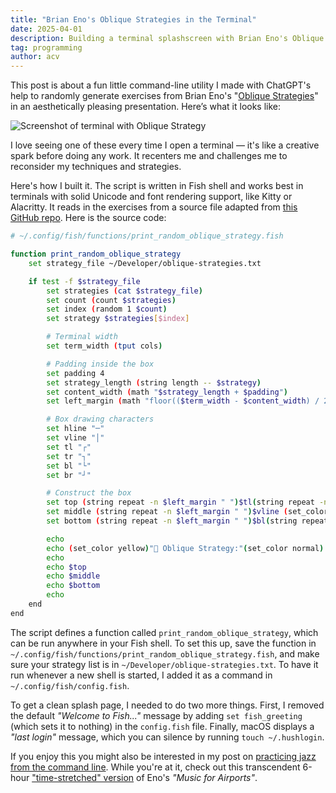```yaml
---
title: "Brian Eno's Oblique Strategies in the Terminal"
date: 2025-04-01
description: Building a terminal splashscreen with Brian Eno's Oblique Strategies
tag: programming
author: acv
---
```


This post is about a fun little command-line utility I made with ChatGPT's help to randomly generate exercises from Brian Eno's "[Oblique Strategies](https://en.wikipedia.org/wiki/Oblique_Strategies)" in an aesthetically pleasing presentation. Here’s what it looks like:

![Screenshot of terminal with Oblique Strategy](/images/2025-04-01-oblique-strategies-terminal-screenshot.png)

I love seeing one of these every time I open a terminal — it's like a creative spark before doing any work. It recenters me and challenges me to reconsider my techniques and strategies.

Here's how I built it. The script is written in Fish shell and works best in terminals with solid Unicode and font rendering support, like Kitty or Alacritty. It reads in the exercises from a source file adapted from [this GitHub repo](https://github.com/joelparkerhenderson/oblique-strategies). Here is the source code:

```sh
# ~/.config/fish/functions/print_random_oblique_strategy.fish

function print_random_oblique_strategy
    set strategy_file ~/Developer/oblique-strategies.txt

    if test -f $strategy_file
        set strategies (cat $strategy_file)
        set count (count $strategies)
        set index (random 1 $count)
        set strategy $strategies[$index]

        # Terminal width
        set term_width (tput cols)

        # Padding inside the box
        set padding 4
        set strategy_length (string length -- $strategy)
        set content_width (math "$strategy_length + $padding")
        set left_margin (math "floor(($term_width - $content_width) / 2)")

        # Box drawing characters
        set hline "─"
        set vline "│"
        set tl "┌"
        set tr "┐"
        set bl "└"
        set br "┘"

        # Construct the box
        set top (string repeat -n $left_margin " ")$tl(string repeat -n (math "$content_width - 2") $hline)$tr
        set middle (string repeat -n $left_margin " ")$vline (set_color --bold)"$strategy"(set_color normal) $vline
        set bottom (string repeat -n $left_margin " ")$bl(string repeat -n (math "$content_width - 2") $hline)$br

        echo
        echo (set_color yellow)"🎲 Oblique Strategy:"(set_color normal)
        echo
        echo $top
        echo $middle
        echo $bottom
        echo
    end
end
```

The script defines a function called `print_random_oblique_strategy`, which can be run anywhere in your Fish shell. To set this up, save the function in `~/.config/fish/functions/print_random_oblique_strategy.fish`, and make sure your strategy list is in `~/Developer/oblique-strategies.txt`. To have it run whenever a new shell is started, I added it as a command in `~/.config/fish/config.fish`.

To get a clean splash page, I needed to do two more things. First, I removed the default _"Welcome to Fish..."_ message by adding `set fish_greeting` (which sets it to nothing) in the `config.fish` file. Finally, macOS displays a _"last login"_ message, which you can silence by running `touch ~/.hushlogin`.

If you enjoy this you might also be interested in my post on [practicing jazz from the command line](pages/posts/2023-12-08-practicing-jazz-with-the-command-line.md). While you're at it, check out this transcendent 6-hour ["time-stretched" version](https://www.youtube.com/watch?v=ZWUlLHv7-64&t=2s) of Eno's _"Music for Airports"_.
